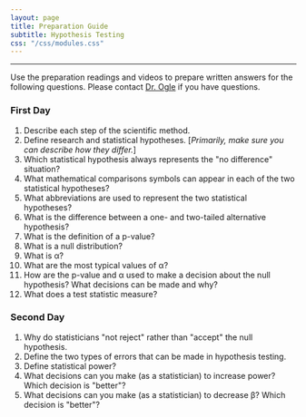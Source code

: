 ```yaml
---
layout: page
title: Preparation Guide
subtitle: Hypothesis Testing
css: "/css/modules.css"
---
```


----

<div class="alert alert-warning">
Use the preparation readings and videos to prepare written answers for the following questions. Please contact <a href="mailto:dogle@northland.edu">Dr. Ogle</a> if you have questions.
</div>

### First Day
1. Describe each step of the scientific method.
1. Define research and statistical hypotheses. [*Primarily, make sure you can describe how they differ.*]
1. Which statistical hypothesis always represents the "no difference" situation?
1. What mathematical comparisons symbols can appear in each of the two statistical hypotheses?
1. What abbreviations are used to represent the two statistical hypotheses?
1. What is the difference between a one- and two-tailed alternative hypothesis?
1. What is the definition of a p-value?
1. What is a null distribution?
1. What is &alpha;?
1. What are the most typical values of &alpha;?
1. How are the p-value and &alpha; used to make a decision about the null hypothesis? What decisions can be made and why?
1. What does a test statistic measure?

### Second Day
1. Why do statisticians "not reject" rather than "accept" the null hypothesis.
1. Define the two types of errors that can be made in hypothesis testing.
1. Define statistical power?
1. What decisions can you make (as a statistician) to increase power? Which decision is "better"?
1. What decisions can you make (as a statistician) to decrease &beta;? Which decision is "better"?
